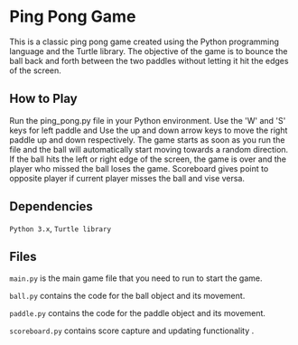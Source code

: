 
# Ping Pong Game #

This is a classic ping pong game created using the Python programming language and the Turtle library. The objective of the game is to bounce the ball back and forth between the two paddles without letting it hit the edges of the screen.

## How to Play ##
Run the ping_pong.py file in your Python environment.
Use the 'W' and 'S' keys for left paddle and
Use the up and down arrow keys to move the right paddle up and down respectively.
The game starts as soon as you run the file and the ball will automatically start moving towards a random direction.
If the ball hits the left or right edge of the screen, the game is over and the player who missed the ball loses the game.
Scoreboard gives point to opposite player if current player misses the ball and vise versa.

## Dependencies ##
`Python 3.x`,
`Turtle library`

## Files ##
`main.py` is the main game file that you need to run to start the game.

`ball.py` contains the code for the ball object and its movement.

`paddle.py` contains the code for the paddle object and its movement.

`scoreboard.py` contains score capture and updating functionality .



